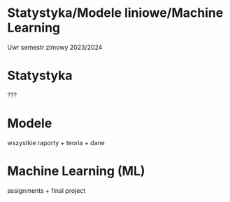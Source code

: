 # Statystyka/Modele liniowe/Machine Learning
Uwr semestr zimowy 2023/2024

# Statystyka 
???

# Modele
wszystkie raporty + teoria + dane

# Machine Learning (ML)
assignments + final project
